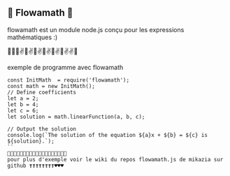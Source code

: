 🌷 Flowamath 🌷
--------

flowamath est un module node.js conçu pour les expressions mathématiques :)

🌷✅🌷✌️🌷✌️🌷✌️🌷✌️🌷✌️🌷✌️✌️🌷

exemple de programme avec flowamath

```
const InitMath  = require('flowamath');
const math = new InitMath();
// Define coefficients
let a = 2;
let b = 4;
let c = 6;
let solution = math.linearFunction(a, b, c);

// Output the solution
console.log(`The solution of the equation ${a}x + ${b} = ${c} is ${solution}.`);
``
🌷🌸🌷🌸🌷🌸🌷💕🌷🌷🌸🌷🌸🌸🌷🌸🌷🌸🌷
pour plus d'exemple voir le wiki du repos flowamath.js de mikazia sur github ❣️❣️❣️❣️❣️❣️❣️❣️♥️♥️♥️